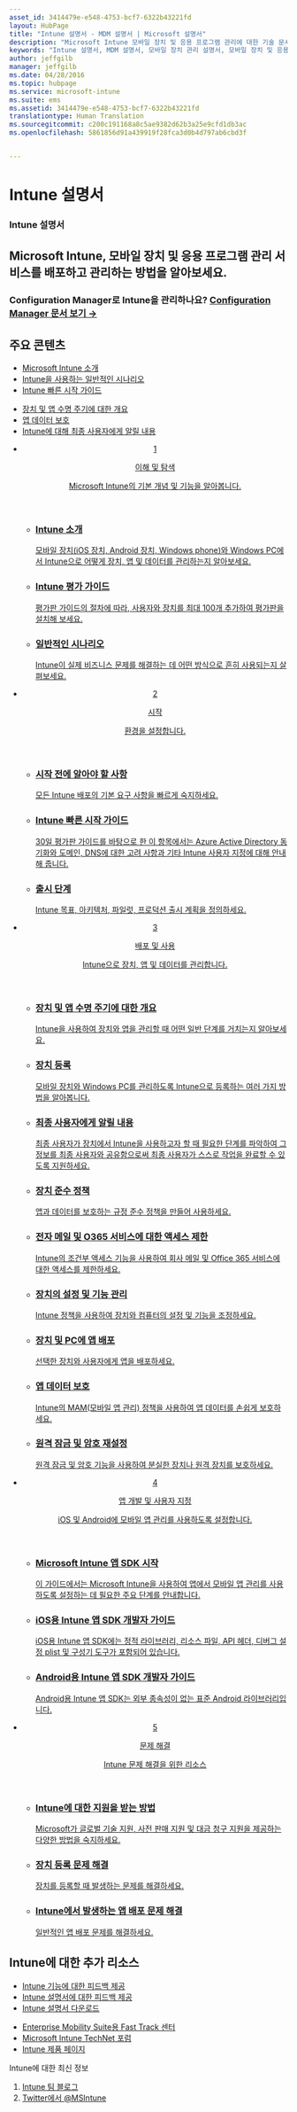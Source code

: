 ```yaml
---
asset_id: 3414479e-e548-4753-bcf7-6322b43221fd
layout: HubPage
title: "Intune 설명서 - MDM 설명서 | Microsoft 설명서"
description: "Microsoft Intune 모바일 장치 및 응용 프로그램 관리에 대한 기술 문서"
keywords: "Intune 설명서, MDM 설명서, 모바일 장치 관리 설명서, 모바일 장치 및 응용 프로그램 관리 설명서"
author: jeffgilb
manager: jeffgilb
ms.date: 04/28/2016
ms.topic: hubpage
ms.service: microsoft-intune
ms.suite: ems
ms.assetid: 3414479e-e548-4753-bcf7-6322b43221fd
translationtype: Human Translation
ms.sourcegitcommit: c200c191168a8c5ae9382d62b3a25e9cfd1db3ac
ms.openlocfilehash: 5861856d91a439919f28fca3d0b4d797ab6cbd3f


---
```

# Intune 설명서
<article id="main">
    <section id="hero-content">
      <h1>Intune 설명서</h1>
      <h2>Microsoft Intune, 모바일 장치 및 응용 프로그램 관리 서비스를 배포하고 관리하는 방법을 알아보세요.</h2>
      <h3>Configuration Manager로 Intune을 관리하나요? <a href="http://go.microsoft.com/fwlink/?LinkId=816854" target="_blank">Configuration Manager 문서 보기 &rarr;</a></h3>
    </section>
    <section id="featured" class="container">
      <h2 class="section-heading"><span class="icon icon-warning"></span> 주요 콘텐츠</h2>
      <div class="features row">
        <ul class="column column-half">
          <li><a href="/intune/understand-explore/introduction-to-microsoft-intune">Microsoft Intune 소개</a></li>
          <li><a href="/intune/understand-explore/common-ways-to-use-intune">Intune을 사용하는 일반적인 시나리오</a></li>
          <li><a href="/intune/get-started/start-with-a-paid-subscription-to-microsoft-intune">Intune 빠른 시작 가이드</a></li>
        </ul>
        <ul class="column column-half">
          <li><a href="/intune/deploy-use/overview-of-device-and-app-lifecycles-in-microsoft-intune">장치 및 앱 수명 주기에 대한 개요</a></li>
          <li><a href="/intune/deploy-use/protect-app-data-using-mobile-app-management-policies-with-microsoft-intune">앱 데이터 보호</a></li>
          <li><a href="/intune/deploy-use/what-to-tell-your-end-users-about-using-microsoft-intune">Intune에 대해 최종 사용자에게 알릴 내용</a></li>
        </ul>
      </div>
    </section>
    <div id="journeys">
      <section class="container">
        <!-- <h2 class="section-heading"><span class="icon icon-inheritance"></span> Stages</h2> -->
        <ul class="journeys-list">
          <li class="journey-step">
            <header class="journey-step-header row">
              <a href="/intune/understand-explore/introduction-to-microsoft-intune">
                <div class="title column-third">
                  <span class="step-number">1</span>
                  <p>이해 및 탐색</p>
                </div>
                <p class="description column-two-thirds">Microsoft Intune의 기본 개념 및 기능을 알아봅니다.
                </p>
              </a>
            </header>
            <section class="journey-step-elements content">
              <ul class="row">
                <li class="column-third">
                  <a href="/intune/understand-explore/introduction-to-microsoft-intune">
                    <h3>Intune 소개</h3>
                    <p>모바일 장치(iOS 장치, Android 장치, Windows phone)와 Windows PC에서 Intune으로 어떻게 장치, 앱 및 데이터를 관리하는지 알아보세요.</p>
                  </a>
                </li>
                <li class="column-third">
                  <a href="/intune/understand-explore/get-started-with-a-30-day-trial-of-microsoft-intune">
                    <h3>Intune 평가 가이드</h3>
                    <p>평가판 가이드의 절차에 따라, 사용자와 장치를 최대 100개 추가하여 평가판을 설치해 보세요.</p>
                  </a>
                </li>
                <li class="column-third">
                  <a href="/intune/understand-explore/common-ways-to-use-intune">
                    <h3>일반적인 시나리오</h3>
                    <p>Intune이 실제 비즈니스 문제를 해결하는 데 어떤 방식으로 흔히 사용되는지 살펴보세요.</p>
                  </a>
                </li>
              </ul>
            </section>
          </li>
          <li class="journey-step">
            <header class="journey-step-header row">
              <a href="/intune/get-started/what-to-know-before-you-start-microsoft-intune">
                <div class="title column-third">
                  <span class="step-number">2</span>
                  <p>시작</p>
                </div>
                <p class="description column-two-thirds">환경을 설정합니다.
                </p>
              </a>
            </header>
            <section class="journey-step-elements content">
              <ul class="row">
                <li class="column-third">
                  <a href="/intune/get-started/what-to-know-before-you-start-microsoft-intune">
                    <h3>시작 전에 알아야 할 사항</h3>
                    <p>모든 Intune 배포의 기본 요구 사항을 빠르게 숙지하세요.</p>
                  </a>
                </li>
                <li class="column-third">
                  <a href="/intune/get-started/start-with-a-paid-subscription-to-microsoft-intune">
                    <h3>Intune 빠른 시작 가이드</h3>
                    <p>30일 평가판 가이드를 바탕으로 한 이 항목에서는 Azure Active Directory 동기화와 도메인, DNS에 대한 고려 사항과 기타 Intune 사용자 지정에 대해 안내해 줍니다.</p>
                  </a>
                </li>
                <li class="column-third">
                  <a href="/intune/get-started/rollout-phases-for-microsoft-intune-deployment">
                    <h3>출시 단계</h3>
                    <p>Intune 목표, 아키텍처, 파일럿, 프로덕션 출시 계획을 정의하세요.</p>
                  </a>
                </li>
              </ul>
            </section>
          </li>
          <li class="journey-step">
            <header class="journey-step-header row">
              <a href="/intune/deploy-use/overview-of-device-and-app-lifecycles-in-microsoft-intune">
                <div class="title column-third">
                  <span class="step-number">3</span>
                  <p>배포 및 사용</p>
                </div>
                <p class="description column-two-thirds">Intune으로 장치, 앱 및 데이터를 관리합니다.
                </p>
              </a>
            </header>
            <section class="journey-step-elements content">
              <ul class="row">
                <li class="column-third">
                  <a href="/intune/deploy-use/overview-of-device-and-app-lifecycles-in-microsoft-intune">
                    <h3>장치 및 앱 수명 주기에 대한 개요</h3>
                    <p>Intune을 사용하여 장치와 앱을 관리할 때 어떤 일반 단계를 거치는지 알아보세요.</p>
                  </a>
                </li>
                <li class="column-third">
                  <a href="/intune/deploy-use/enroll-devices-in-microsoft-intune">
                    <h3>장치 등록</h3>
                    <p>모바일 장치와 Windows PC를 관리하도록 Intune으로 등록하는 여러 가지 방법을 알아봅니다.</p>
                  </a>
                </li>
                <li class="column-third">
                  <a href="/intune/deploy-use/what-to-tell-your-end-users-about-using-microsoft-intune">
                    <h3>최종 사용자에게 알릴 내용</h3>
                    <p>최종 사용자가 장치에서 Intune을 사용하고자 할 때 필요한 단계를 파악하여 그 정보를 최종 사용자와 공유함으로써 최종 사용자가 스스로 작업을 완료할 수 있도록 지원하세요.</p>
                  </a>
                </li>
              </ul>
          <ul class="row">
                <li class="column-third">
                  <a href="/intune/deploy-use/introduction-to-device-compliance-policies-in-microsoft-intune">
                    <h3>장치 준수 정책</h3>
                    <p>앱과 데이터를 보호하는 규정 준수 정책을 만들어 사용하세요.</p>
                  </a>
                </li>
                <li class="column-third">
                  <a href="/intune/deploy-use/restrict-access-to-email-and-o365-services-with-microsoft-intune">
                    <h3>전자 메일 및 O365 서비스에 대한 액세스 제한</h3>
                    <p>Intune의 조건부 액세스 기능을 사용하여 회사 메일 및 Office 365 서비스에 대한 액세스를 제한하세요.</p>
                  </a>
                </li>
                <li class="column-third">
                  <a href="/intune/deploy-use/manage-settings-and-features-on-your-devices-with-microsoft-intune-policies">
                    <h3>장치의 설정 및 기능 관리</h3>
                    <p>Intune 정책을 사용하여 장치와 컴퓨터의 설정 및 기능을 조정하세요.</p>
                  </a>
                </li>
              </ul>
                <ul class="row">
                <li class="column-third">
                  <a href="/intune/deploy-use/deploy-apps-in-microsoft-intune">
                    <h3>장치 및 PC에 앱 배포</h3>
                    <p>선택한 장치와 사용자에게 앱을 배포하세요.</p>
                  </a>
                </li>
                <li class="column-third">
                  <a href="/intune/deploy-use/protect-app-data-using-mobile-app-management-policies-with-microsoft-intune">
                    <h3>앱 데이터 보호</h3>
                    <p>Intune의 MAM(모바일 앱 관리) 정책을 사용하여 앱 데이터를 손쉽게 보호하세요.</p>
                  </a>
                </li>
                <li class="column-third">
                  <a href="/intune/deploy-use/use-remote-lock-and-passcode-reset-in-microsoft-intune">
                    <h3>원격 잠금 및 암호 재설정</h3>
                    <p>원격 잠금 및 암호 기능을 사용하여 분실한 장치나 원격 장치를 보호하세요.</p>
                  </a>
                </li>
              </ul>
        </section>
          </li>
          <li class="journey-step">
            <header class="journey-step-header row">
              <a href="/intune/develop/intune-app-sdk">
                <div class="title column-third">
                  <span class="step-number">4</span>
                  <p>앱 개발 및 사용자 지정</p>
                </div>
                <p class="description column-two-thirds">iOS 및 Android에 모바일 앱 관리를 사용하도록 설정합니다.</p>
              </a>
            </header>
            <section class="journey-step-elements content">
              <ul class="row">
                <li class="column-third">
                  <a href="/intune/develop/intune-app-sdk-get-started">
                    <h3>Microsoft Intune 앱 SDK 시작</h3>
                    <p>이 가이드에서는 Microsoft Intune을 사용하여 앱에서 모바일 앱 관리를 사용하도록 설정하는 데 필요한 주요 단계를 안내합니다.</p>
                  </a>
                </li>
                <li class="column-third">
                  <a href="/intune/develop/intune-app-sdk-ios">
                    <h3>iOS용 Intune 앱 SDK 개발자 가이드</h3>
                    <p>iOS용 Intune 앱 SDK에는 정적 라이브러리, 리소스 파일, API 헤더, 디버그 설정 plist 및 구성기 도구가 포함되어 있습니다.</p>
                  </a>
                </li>
                <li class="column-third">
                  <a href="/intune/develop/intune-app-sdk-android">
                    <h3>Android용 Intune 앱 SDK 개발자 가이드</h3>
                    <p>Android용 Intune 앱 SDK는 외부 종속성이 없는 표준 Android 라이브러리입니다.</p>
                  </a>
                </li>
              </ul>
            </section>
            </li>
      <li class="journey-step">
            <header class="journey-step-header row">
              <a href="/intune/troubleshoot/how-to-get-support-for-microsoft-intune">
                <div class="title column-third">
                  <span class="step-number">5</span>
                  <p>문제 해결</p>
                </div>
                <p class="description column-two-thirds">Intune 문제 해결을 위한 리소스</p>
              </a>
            </header>
            <section class="journey-step-elements content">
              <ul class="row">
                <li class="column-third">
                  <a href="/intune/troubleshoot/how-to-get-support-for-microsoft-intune">
                    <h3>Intune에 대한 지원을 받는 방법</h3>
                    <p>Microsoft가 글로벌 기술 지원, 사전 판매 지원 및 대금 청구 지원을 제공하는 다양한 방법을 숙지하세요.</p>
                  </a>
                </li>
                <li class="column-third">
                  <a href="/intune/troubleshoot/troubleshoot-device-enrollment-in-intune">
                    <h3>장치 등록 문제 해결</h3>
                    <p>장치를 등록할 때 발생하는 문제를 해결하세요.</p>
                  </a>
                </li>
                <li class="column-third">
                  <a href="/intune/troubleshoot/troubleshoot-app-deployment-problems-in-microsoft-intune">
                    <h3>Intune에서 발생하는 앱 배포 문제 해결</h3>
                    <p>일반적인 앱 배포 문제를 해결하세요.</p>
                  </a>
                </li>
              </ul>
            </section>
          </li>
        </ul>
      </section>
    </div>
    <div class="section-border">
      <section class="resources container">
      <h2 class="section-heading"><span class="icon icon-note"></span>Intune에 대한 추가 리소스</h2>
      <div class="resource-list row">
          <ul class="column-half">
          <li><a href="https://microsoftintune.uservoice.com/" target="_blank">Intune 기능에 대한 피드백 제공</a></li>
          <li><a href="https://microsoftintune.uservoice.com/forums/297408-issues/category/113871-documentation" target="_blank">Intune 설명서에 대한 피드백 제공</a></li>
          <li><a href="https://gallery.technet.microsoft.com/site/search?f%5B0%5D.Type=User&f%5B0%5D.Value=ECM%20Docs%20Team%20-%20MSFT" target="_blank">Intune 설명서 다운로드</a></li>
          </ul>
          <ul class="column-half">
          <li><a href="/enterprise-mobility/solutions/fasttrack-center-benefit-for-enterprise-mobility-suite-ems" target="_blank">Enterprise Mobility Suite용 Fast Track 센터</a></li>
          <li><a href="https://social.technet.microsoft.com/Forums/en-US/home?category=microsoftintune&filter=alltypes&sort=lastpostdesc" target="_blank">Microsoft Intune TechNet 포럼</a></li>
          <li><a href="https://www.microsoft.com/en-us/server-cloud/products/microsoft-intune/default.aspx" target="_blank">Intune 제품 페이지</a></li>
          </ul>
      </div>
      </section>
    </div>
    <aside class="alert alert-social">
      <p>Intune에 대한 최신 정보</p>
      <ol class="action-list">
        <li><a href="https://blogs.technet.com/b/microsoftintune/" target="_blank" class="button-bordered button-translucent">Intune 팀 블로그</a></li>
        <li><a href="https://twitter.com/msintune/" target="_blank" class="button-bordered button-translucent">Twitter에서 @MSIntune</a></li>
      </ol>
    </aside>
</article>



<!--HONumber=Jul16_HO3-->


